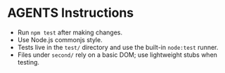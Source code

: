 # AGENTS Instructions

- Run `npm test` after making changes.
- Use Node.js commonjs style.
- Tests live in the `test/` directory and use the built-in `node:test` runner.
- Files under `second/` rely on a basic DOM; use lightweight stubs when testing.
